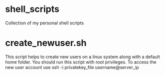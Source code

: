 # shell_scripts
Collection of my personal shell scripts

# create_newuser.sh
This script helps to create new users on a linux system along with a default home folder. 
You should run this script with root privileges.
To access the new user account use ssh -i privatekey_file username@server_ip

